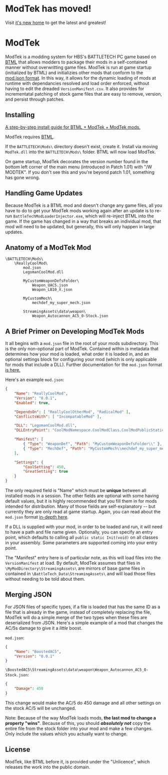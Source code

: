 # ModTek has moved!
Visit [it's new home](https://github.com/janxious/ModTek) to get the latest and greatest!


# ModTek

ModTek is a modding system for HBS's BATTLETECH PC game based on [BTML](https://github.com/Mpstark/BattleTechModLoader) that allows modders to package their mods in a self-contained manner without overwritting game files. ModTek is run at game startup (initialized by BTML) and initializies other mods that conform to the [mod.json format](https://github.com/Mpstark/ModTek/wiki/The-mod.json-format). In this way, it allows for the dynamic loading of mods at runtime with dependancies resolved and load order enforced, without having to edit the dreaded `VersionManifest.csv`. It also provides for incrementatal patching of stock game files that are easy to remove, version, and persist through patches.

## Installing

[A step-by-step install guide for BTML + ModTek + ModTek mods.](https://github.com/Mpstark/ModTek/wiki/The-Drop-Dead-Simple-Guide-to-Installing-BTML-&-ModTek-&-ModTek-mods)

ModTek requires [BTML](https://github.com/Mpstark/BattleTechModLoader).

If the `BATTLETECH\Mods\` directory doesn't exist, create it. Install via moving `ModTek.dll` into the `BATTLETECH\Mods\` folder. BTML will now load ModTek.

On game startup, ModTek decorates the version number found in the bottom left corner of the main menu (introduced in Patch 1.01) with "/W MODTEK". If you don't see this and you're beyond patch 1.01, something has gone wrong.

## Handling Game Updates

Because ModTek is a BTML mod and doesn't change any game files, all you have to do to get your ModTek mods working again after an update is to re-run `BattleTechModLoaderInjector.exe`, which will re-inject BTML into the game. If the game has changed in a way that breaks an individual mod, that mod will need to be updated, but generally, this will only happen in large updates.

## Anatomy of a ModTek Mod

```
\BATTLETECH\Mods\
    \ReallyCoolMod\
        mod.json
        LegomanCoolMod.dll

        MyCustomWeaponDefsFolder\
            Weapon_UAC5.json
            Weapon_LB10_X.json

        MyCustomMech\
            mechdef_my_super_mech.json

        StreamingAssets\data\weapon\
            Weapon_Autocannon_AC5_0-Stock.json
```

## A Brief Primer on Developing ModTek Mods

It all begins with a `mod.json` file in the root of your mods subdirectory. This is the only non-optional part of ModTek. Contained within is metadata that determines how your mod is loaded, what order it is loaded in, and an optional settings block for configuring your mod (which is only applicable for mods that include a DLL). Further documentation for the `mod.json` format [is here.](https://github.com/Mpstark/ModTek/wiki/The-mod.json-format)

Here's an example `mod.json`:

```JSON
{
    "Name": "ReallyCoolMod",
    "Version": "0.0.1",
    "Enabled": true,

    "DependsOn": [ "ReallyCoolOtherMod", "RadicalMod" ],
    "ConflictsWith": [ "IncompatableMod" ],

    "DLL": "LegomanCoolMod.dll",
    "DLLEntryPoint": "CoolModNamespace.CoolModClass.CoolModPublicStaticMethod",

    "Manifest": [
        { "Type": "WeaponDef", "Path": "MyCustomWeaponDefsFolder\\" },
        { "Type": "MechDef", "Path": "MyCustomMech\\mechdef_my_super_mech.json" }
    ],

    "Settings": {
        "CoolSetting": 450,
        "GreatSetting": true
    }
}
```

The only required field is "Name" which must be **unique** between all installed mods in a session. The other fields are optional with some having default values, but it is highly recommended that you fill them in for mods intended for distribution. Many of those fields are self-explanatory -- but currently they are only read at game startup. Again, you can read about the `mod.json` format [in-depth here](https://github.com/Mpstark/ModTek/wiki/The-mod.json-format).

If a DLL is supplied with your mod, in order to be loaded and run, it will need to have a path and file name given. Optionally, you can specify an entry point, which defaults to calling all `public static Init(void)` on all classes in your assembly. Some parameters are supported coming into your entry point.

The "Manifest" entry here is of particular note, as this will load files into the `VersionManifest` at load. By default, ModTek assumes that files in `\MyModDirectory\StreamingAssets\` are mirrors of base game files in contained in `\BattleTech_Data\StreamingAssets\` and will load those files without needing to be told about them.

## Merging JSON

For JSON files of specific types, if a file is loaded that has the same ID as a file that is already in the game, instead of completely replacing the file, ModTek will do a simple merge of the two types when these files are deserialized from JSON. Here's a simple example of a mod that changes the AC/5s damage to give it a *little* boost.

`mod.json`:

```JSON
{
    "Name": "BoostedAC5",
    "Version": "0.0.1"
}
```

`\BoostedAC5\StreamingAssets\data\weapon\Weapon_Autocannon_AC5_0-Stock.json`:

```JSON
{
    "Damage": 450
}
```

This change would make the AC/5 do 450 damage and all other settings on the stock AC/5 will be unchanged.

Note: Because of the way ModTek loads mods, **the last mod to change a property "wins"**. Because of this, you should ***absolutely not*** copy the entire file from the stock folder into your mod and make a few changes. Only include the values which you actually want to change.

## License

ModTek, like BTML before it, is provided under the "Unlicence", which releases the work into the public domain.
